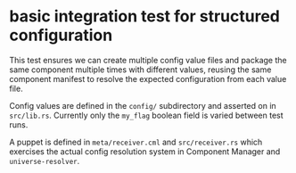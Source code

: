 # basic integration test for structured configuration

This test ensures we can create multiple config value files and package the
same component multiple times with different values, reusing the same component
manifest to resolve the expected configuration from each value file.

Config values are defined in the `config/` subdirectory and asserted on in
`src/lib.rs`. Currently only the `my_flag` boolean field is varied between
test runs.

A puppet is defined in `meta/receiver.cml` and `src/receiver.rs` which exercises
the actual config resolution system in Component Manager and
`universe-resolver`.

